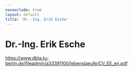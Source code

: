 ```yaml
---
navexclude: true
layout: default
title: 'Dr.-Ing. Erik Esche'
---
```


# Dr.-Ing. Erik Esche

https://www.dbta.tu-berlin.de/fileadmin/a33391100/lebenslaeufe/CV_EE_en.pdf